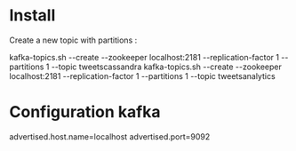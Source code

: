 # Install


Create a new topic with partitions :

kafka-topics.sh --create --zookeeper localhost:2181 --replication-factor 1 --partitions 1 --topic tweetscassandra
kafka-topics.sh --create --zookeeper localhost:2181 --replication-factor 1 --partitions 1 --topic tweetsanalytics


# Configuration kafka

advertised.host.name=localhost
advertised.port=9092